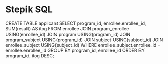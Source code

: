 # Stepik SQL

CREATE TABLE applicant
SELECT program_id, enrollee.enrollee_id, SUM(result) AS itog
FROM enrollee
     JOIN program_enrollee USING(enrollee_id)
     JOIN program USING(program_id)
     JOIN program_subject USING(program_id)
     JOIN subject USING(subject_id)
     JOIN enrollee_subject USING(subject_id)
WHERE enrollee_subject.enrollee_id = enrollee.enrollee_id
GROUP BY program_id, enrollee_id
ORDER BY program_id, itog DESC;




















